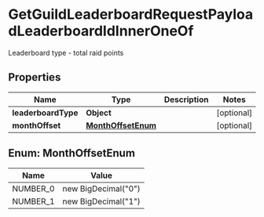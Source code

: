 

# GetGuildLeaderboardRequestPayloadLeaderboardIdInnerOneOf

Leaderboard type - total raid points

## Properties

| Name | Type | Description | Notes |
|------------ | ------------- | ------------- | -------------|
|**leaderboardType** | **Object** |  |  [optional] |
|**monthOffset** | [**MonthOffsetEnum**](#MonthOffsetEnum) |  |  [optional] |



## Enum: MonthOffsetEnum

| Name | Value |
|---- | -----|
| NUMBER_0 | new BigDecimal(&quot;0&quot;) |
| NUMBER_1 | new BigDecimal(&quot;1&quot;) |




